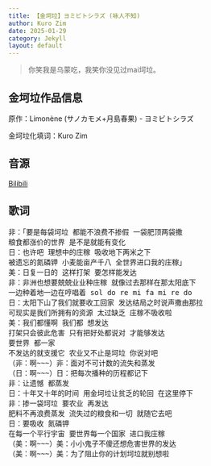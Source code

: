 ```yaml
---
title: 【金坷垃】ヨミビトシラズ (咏人不知)
author: Kuro Zim
date: 2025-01-29
category: Jekyll
layout: default
---
```


> 你笑我是乌蒙吃，我笑你没见过mai坷垃。

## 金坷垃作品信息

原作：Limonène (サノカモメ+月島春果) - ヨミビトシラズ

金坷垃化填词：Kuro Zim

## 音源

[Bilibili](https://www.bilibili.com/video/BV1Q1FseEEk9)

## 歌词

<pre>
非：「要是每袋坷垃 都能不浪费不掺假 一袋肥顶两袋撒
粮食都涨价的世界 是不是就能有变化
日：也许吧 理想中的庄稼 吸收地下两米之下
被遗忘的氮磷钾 小麦能亩产千八 全世界进口我的庄稼」
美：日复一日的 这样打架 要怎样能发达
非：非洲也想要兢兢业业种庄稼 就像过去那样在那太阳底下
一边种着地一边在哼唱着 sol do re mi fa mi re do
日：太阳下山了我们就要收工回家 发达结局之时说声撒由那拉
可现实是我们所拥有的资源 太过缺乏 庄稼不吸收啦
美：我们都懂啊 我们都 想发达
打架只会彼此危害 只有把好处都说对 才能够发达
要世界 都一家
不发达的就支援它 农业又不止是坷垃 你说对吧
（非：啊~~~）非：面对不可计数的流失和蒸发
（日：啊~~~）日：把每次播种的历程都记下
非：让遗憾 都蒸发
日：十年又十年的时间 用金坷垃让贫乏的轮回 在这里停下
非：掺一袋坷垃 要农业 再发达
肥料不再浪费蒸发 流失过的粮食和一切 就随它去吧
日：要吸收 氮磷钾
在每一个平行宇宙 要世界每一个国家 进口我庄稼
（美：啊~~~）美：小小鬼子不傻还想危害世界的发达
（美：啊~~~）美：为了阻止你的计划坷垃就别想啦</pre>

